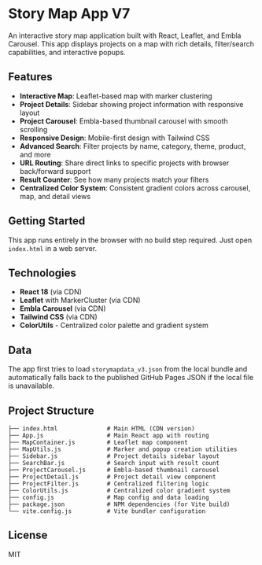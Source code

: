 # Story Map App V7

An interactive story map application built with React, Leaflet, and Embla Carousel. This app displays projects on a map with rich details, filter/search capabilities, and interactive popups.

## Features

- **Interactive Map**: Leaflet-based map with marker clustering
- **Project Details**: Sidebar showing project information with responsive layout
- **Project Carousel**: Embla-based thumbnail carousel with smooth scrolling
- **Responsive Design**: Mobile-first design with Tailwind CSS
- **Advanced Search**: Filter projects by name, category, theme, product, and more
- **URL Routing**: Share direct links to specific projects with browser back/forward support
- **Result Counter**: See how many projects match your filters
- **Centralized Color System**: Consistent gradient colors across carousel, map, and detail views

## Getting Started

This app runs entirely in the browser with no build step required. Just open `index.html` in a web server.

## Technologies

- **React 18** (via CDN)
- **Leaflet** with MarkerCluster (via CDN)
- **Embla Carousel** (via CDN)
- **Tailwind CSS** (via CDN)
- **ColorUtils** - Centralized color palette and gradient system

## Data

The app first tries to load `storymapdata_v3.json` from the local bundle and automatically falls back to the published GitHub Pages JSON if the local file is unavailable.

## Project Structure

```
├── index.html              # Main HTML (CDN version)
├── App.js                  # Main React app with routing
├── MapContainer.js         # Leaflet map component
├── MapUtils.js             # Marker and popup creation utilities
├── Sidebar.js              # Project details sidebar layout
├── SearchBar.js            # Search input with result count
├── ProjectCarousel.js      # Embla-based thumbnail carousel
├── ProjectDetail.js        # Project detail view component
├── ProjectFilter.js        # Centralized filtering logic
├── ColorUtils.js           # Centralized color gradient system
├── config.js               # Map config and data loading
├── package.json            # NPM dependencies (for Vite build)
└── vite.config.js          # Vite bundler configuration
```

## License

MIT
